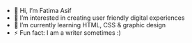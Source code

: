 - 👋 Hi, I’m Fatima Asif 
- 👀 I’m interested in creating user friendly digital experiences 
- 🌱 I’m currently learning HTML, CSS & graphic design 
- ⚡ Fun fact: I am a writer sometimes :)

<!---
fatimaasif229/fatimaasif229 is a ✨ special ✨ repository because its `README.md` (this file) appears on your GitHub profile.
You can click the Preview link to take a look at your changes.
ux design & frontend development 

